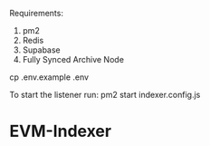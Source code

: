 Requirements:

1. pm2
2. Redis
3. Supabase
4. Fully Synced Archive Node

cp .env.example .env

To start the listener run:
pm2 start indexer.config.js

# EVM-Indexer

